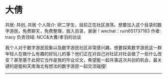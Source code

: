 # 大倩

共居: 共创, 共居
个人简介: 研二学生，目前正在社区游荡，想要加入这个目录的数字游民，免费聊天，免费整理，放入目录，谢谢！wechat：ruin651737183
作者: tracy
负责领域: NCC&大曹/孝羽的访谈

我个人对于数字游民现象以及数字游民社区非常感兴趣，想要探索数字游民这一群年轻人在做什么有趣的好玩儿的事？他们正在对自己对社区对社会做了一些什么改变？甚至基于此把它当作是我的毕业论文，希望能一起共事这次共创的机会，最关键的是能和天南海北有想法的数字游民一起交流碰撞!

---